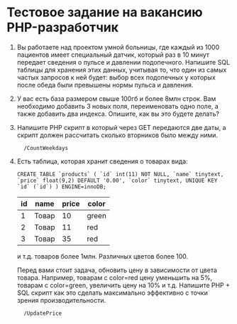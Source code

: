 # Тестовое задание на вакансию PHP-разработчик

1. Вы работаете над проектом умной больницы, где каждый из 1000 пациентов имеет специальный датчик, который раз в 10
   минут передает сведения о пульсе и давлении подопечного. Напишите SQL таблицы для хранения этих данных, учитывая то,
   что один из самых частых запросов к ней будет: выбор всех подопечных у которых после обеда были превышены нормы
   пульса и давления.

2. У вас есть база размером свыше 100гб и более 8млн строк. Вам необходимо добавить 3 новых поля, переименовать одно
   поле, а также добавить два индекса. Опишите, как вы это будете делать?

3. Напишите PHP скрипт в который через GET передаются две даты, а скрипт должен рассчитать сколько вторников было между
   ними.
    
         /СountWeekdays

4. Есть таблица, которая хранит сведения о товарах вида:

   ``
   CREATE TABLE `products` (
   `id` int(11) NOT NULL,
   `name` tinytext,
   `price` float(9,2) DEFAULT '0.00',
   `color` tinytext, UNIQUE KEY `id` (`id`)
   ) ENGINE=innoDB;
   ``

   | id  | name  | price | color |
   | --- | ----- | ----- | ----- |
   | 1   | Товар | 10    | green |
   | 2   | Товар | 11    | red   |
   | 3   | Товар | 35    | red   |

   и т.д. товаров более 1млн. Различных цветов более 100.
   
   Перед вами стоит задача, обновить цену в зависимости от цвета товара. Например, товарам с color=red цену уменьшить на
   5%, товарам с color=green, увеличить цену на 10% и т.д. Напишите PHP + SQL скрипт как это сделать максимально эффективно
   с точки зрения производительности. 
            
         /UpdatePrice
